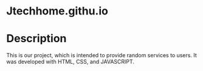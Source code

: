 # Jtechhome.githu.io

# Description
This is our project, which is intended to provide random services to users. It was developed with HTML, CSS, and JAVASCRIPT.
